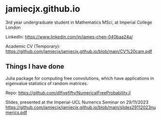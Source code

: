 
# jamiecjx.github.io

3rd year undergraduate student in Mathematics MSci, at Imperial College London

LinkedIn: https://www.linkedin.com/in/james-chen-040baa24a/

Academic CV (Temporary): https://github.com/jamiecjx/jamiecjx.github.io/blob/main/CV%20cam.pdf

## Things I have done
Julia package for computing free convolutions, which have applications in eigenvalue statistics of random matrices.

Repo: https://github.com/dlfivefifty/NumericalFreeProbability.jl

Slides, presented at the Imperial-UCL Numerics Seminar on 29/11/2023 https://github.com/jamiecjx/jamiecjx.github.io/blob/main/slides29112023numerics.pdf

